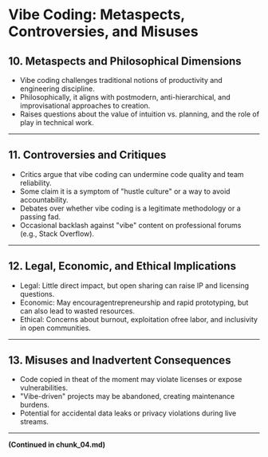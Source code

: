 ﻿# Vibe Coding: Metaspects, Controversies, and Misuses

## 10. Metaspects and Philosophical Dimensions
- Vibe coding challenges traditional notions of productivity and engineering discipline.
- Philosophically, it aligns with postmodern, anti-hierarchical, and improvisational approaches to creation.
- Raises questions about the value of intuition vs. planning, and the role of play in technical work.

---

## 11. Controversies and Critiques
- Critics argue that vibe coding can undermine code quality and team reliability.
- Some claim it is a symptom of "hustle culture" or a way to avoid accountability.
- Debates over whether vibe coding is a legitimate methodology or a passing fad.
- Occasional backlash against "vibe" content on professional forums (e.g., Stack Overflow).

---

## 12. Legal, Economic, and Ethical Implications
- Legal: Little direct impact, but open sharing can raise IP and licensing questions.
- Economic: May encouragentrepreneurship and rapid prototyping, but can also lead to wasted resources.
- Ethical: Concerns about burnout, exploitation ofree labor, and inclusivity in open communities.

---

## 13. Misuses and Inadvertent Consequences
- Code copied in theat of the moment may violate licenses or expose vulnerabilities.
- "Vibe-driven" projects may be abandoned, creating maintenance burdens.
- Potential for accidental data leaks or privacy violations during live streams.

---

**(Continued in chunk_04.md)**
